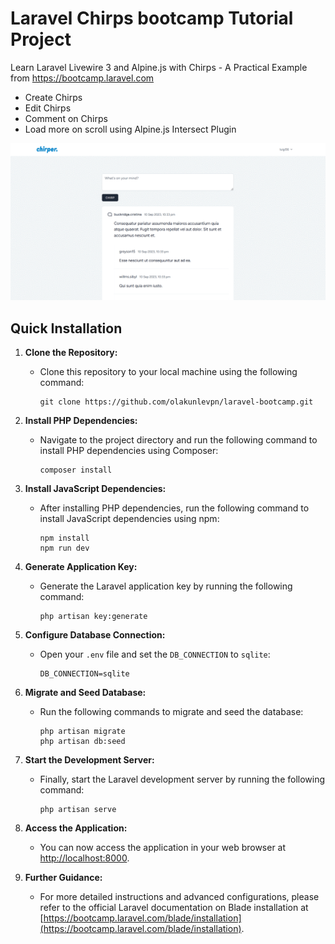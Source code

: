 # Laravel Chirps bootcamp Tutorial Project

Learn Laravel Livewire 3 and Alpine.js with Chirps - A Practical Example from https://bootcamp.laravel.com 

- Create Chirps
- Edit Chirps
- Comment on Chirps
- Load more on scroll using Alpine.js Intersect Plugin

![](docs/demo.gif)


## Quick Installation

1. **Clone the Repository:**
    - Clone this repository to your local machine using the following command:
      ```
      git clone https://github.com/olakunlevpn/laravel-bootcamp.git
      ```

2. **Install PHP Dependencies:**
    - Navigate to the project directory and run the following command to install PHP dependencies using Composer:
      ```
      composer install
      ```

3. **Install JavaScript Dependencies:**
    - After installing PHP dependencies, run the following command to install JavaScript dependencies using npm:
      ```
      npm install 
      npm run dev
      ```

4. **Generate Application Key:**
    - Generate the Laravel application key by running the following command:
      ```
      php artisan key:generate
      ```

5. **Configure Database Connection:**
    - Open your `.env` file and set the `DB_CONNECTION` to `sqlite`:
      ```
      DB_CONNECTION=sqlite
      ```

6. **Migrate and Seed Database:**
    - Run the following commands to migrate and seed the database:
      ```
      php artisan migrate
      php artisan db:seed
      ```

7. **Start the Development Server:**
    - Finally, start the Laravel development server by running the following command:
      ```
      php artisan serve
      ```

8. **Access the Application:**
    - You can now access the application in your web browser at [http://localhost:8000](http://localhost:8000).


9. **Further Guidance:**
    - For more detailed instructions and advanced configurations, please refer to the official Laravel documentation on Blade installation at [https://bootcamp.laravel.com/blade/installation](https://bootcamp.laravel.com/blade/installation).

